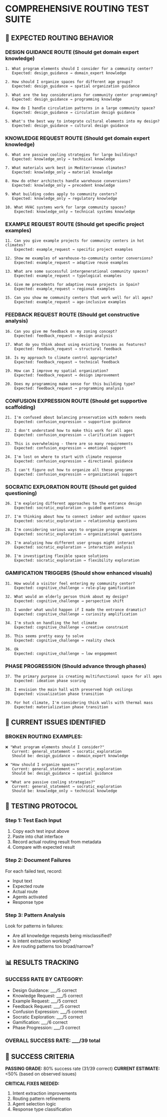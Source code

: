 # COMPREHENSIVE ROUTING TEST SUITE

## 🎯 EXPECTED ROUTING BEHAVIOR

### **DESIGN GUIDANCE ROUTE** (Should get domain expert knowledge)
```
1. What program elements should I consider for a community center?
   Expected: design_guidance → domain_expert knowledge

2. How should I organize spaces for different age groups?
   Expected: design_guidance → spatial organization guidance

3. What are the key considerations for community center programming?
   Expected: design_guidance → programming knowledge

4. How do I handle circulation patterns in a large community space?
   Expected: design_guidance → circulation design guidance

5. What's the best way to integrate cultural elements into my design?
   Expected: design_guidance → cultural design guidance
```

### **KNOWLEDGE REQUEST ROUTE** (Should get domain expert knowledge)
```
6. What are passive cooling strategies for large buildings?
   Expected: knowledge_only → technical knowledge

7. What materials work best in Mediterranean climates?
   Expected: knowledge_only → material knowledge

8. How do other architects handle warehouse conversions?
   Expected: knowledge_only → precedent knowledge

9. What building codes apply to community centers?
   Expected: knowledge_only → regulatory knowledge

10. What HVAC systems work for large community spaces?
    Expected: knowledge_only → technical systems knowledge
```

### **EXAMPLE REQUEST ROUTE** (Should get specific project examples)
```
11. Can you give example projects for community centers in hot climates?
    Expected: example_request → specific project examples

12. Show me examples of warehouse-to-community center conversions?
    Expected: example_request → adaptive reuse examples

13. What are some successful intergenerational community spaces?
    Expected: example_request → typological examples

14. Give me precedents for adaptive reuse projects in Spain?
    Expected: example_request → regional examples

15. Can you show me community centers that work well for all ages?
    Expected: example_request → age-inclusive examples
```

### **FEEDBACK REQUEST ROUTE** (Should get constructive analysis)
```
16. Can you give me feedback on my zoning concept?
    Expected: feedback_request → design analysis

17. What do you think about using existing trusses as features?
    Expected: feedback_request → structural feedback

18. Is my approach to climate control appropriate?
    Expected: feedback_request → technical feedback

19. How can I improve my spatial organization?
    Expected: feedback_request → design improvement

20. Does my programming make sense for this building type?
    Expected: feedback_request → programming analysis
```

### **CONFUSION EXPRESSION ROUTE** (Should get supportive scaffolding)
```
21. I'm confused about balancing preservation with modern needs
    Expected: confusion_expression → supportive guidance

22. I don't understand how to make this work for all ages
    Expected: confusion_expression → clarification support

23. This is overwhelming - there are so many requirements
    Expected: confusion_expression → emotional support

24. I'm lost on where to start with climate response
    Expected: confusion_expression → directional guidance

25. I can't figure out how to organize all these programs
    Expected: confusion_expression → organizational support
```

### **SOCRATIC EXPLORATION ROUTE** (Should get guided questioning)
```
26. I'm exploring different approaches to the entrance design
    Expected: socratic_exploration → guided questions

27. I'm thinking about how to connect indoor and outdoor spaces
    Expected: socratic_exploration → relationship questions

28. I'm considering various ways to organize program spaces
    Expected: socratic_exploration → organizational questions

29. I'm analyzing how different user groups might interact
    Expected: socratic_exploration → interaction analysis

30. I'm investigating flexible space solutions
    Expected: socratic_exploration → flexibility exploration
```

### **GAMIFICATION TRIGGERS** (Should show enhanced visuals)
```
31. How would a visitor feel entering my community center?
    Expected: cognitive_challenge → role-play gamification

32. What would an elderly person think about my design?
    Expected: cognitive_challenge → perspective shift

33. I wonder what would happen if I made the entrance dramatic?
    Expected: cognitive_challenge → curiosity amplification

34. I'm stuck on handling the hot climate
    Expected: cognitive_challenge → creative constraint

35. This seems pretty easy to solve
    Expected: cognitive_challenge → reality check

36. Ok
    Expected: cognitive_challenge → low engagement
```

### **PHASE PROGRESSION** (Should advance through phases)
```
37. The primary purpose is creating multifunctional space for all ages
    Expected: ideation phase scoring

38. I envision the main hall with preserved high ceilings
    Expected: visualization phase transition

39. For hot climate, I'm considering thick walls with thermal mass
    Expected: materialization phase transition
```

## 🚨 CURRENT ISSUES IDENTIFIED

### **BROKEN ROUTING EXAMPLES:**
```
❌ "What program elements should I consider?" 
   Current: general_statement → socratic_exploration
   Should be: design_guidance → domain_expert knowledge

❌ "How should I organize spaces?"
   Current: general_statement → socratic_exploration  
   Should be: design_guidance → spatial guidance

❌ "What are passive cooling strategies?"
   Current: general_statement → socratic_exploration
   Should be: knowledge_only → technical knowledge
```

## 🔧 TESTING PROTOCOL

### **Step 1: Test Each Input**
1. Copy each test input above
2. Paste into chat interface
3. Record actual routing result from metadata
4. Compare with expected result

### **Step 2: Document Failures**
For each failed test, record:
- Input text
- Expected route
- Actual route  
- Agents activated
- Response type

### **Step 3: Pattern Analysis**
Look for patterns in failures:
- Are all knowledge requests being misclassified?
- Is intent extraction working?
- Are routing patterns too broad/narrow?

## 📊 RESULTS TRACKING

### **SUCCESS RATE BY CATEGORY:**
- Design Guidance: ___/5 correct
- Knowledge Request: ___/5 correct  
- Example Request: ___/5 correct
- Feedback Request: ___/5 correct
- Confusion Expression: ___/5 correct
- Socratic Exploration: ___/5 correct
- Gamification: ___/6 correct
- Phase Progression: ___/3 correct

### **OVERALL SUCCESS RATE:** ___/39 total

## 🎯 SUCCESS CRITERIA

**PASSING GRADE:** 80% success rate (31/39 correct)
**CURRENT ESTIMATE:** <50% (based on observed issues)

**CRITICAL FIXES NEEDED:**
1. Intent extraction improvements
2. Routing pattern refinements  
3. Agent selection logic
4. Response type classification
